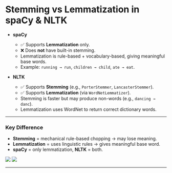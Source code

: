 # Stemming vs Lemmatization in spaCy & NLTK

- **spaCy**
  - ✅ Supports **Lemmatization** only.
  - ❌ Does **not** have built-in stemming.
  - Lemmatization is rule-based + vocabulary-based, giving meaningful base words.
  - Example: `running → run`, `children → child`, `ate → eat`.

- **NLTK**
  - ✅ Supports **Stemming** (e.g., `PorterStemmer`, `LancasterStemmer`).
  - ✅ Supports **Lemmatization** (via `WordNetLemmatizer`).
  - Stemming is faster but may produce non-words (e.g., `dancing → danc`).
  - Lemmatization uses WordNet to return correct dictionary words.

---

### Key Difference
- **Stemming** = mechanical rule-based chopping → may lose meaning.
- **Lemmatization** = uses linguistic rules → gives meaningful base word.
- **spaCy** = only lemmatization, **NLTK** = both.


![](images/Screenshot_2025-09-24_194823)
![](images/Screenshot_2025-09-24_194914)


---
